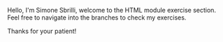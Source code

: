 Hello, I'm Simone Sbrilli, welcome to the HTML module exercise section.
Feel free to navigate into the branches to check my exercises.

Thanks for your patient!
